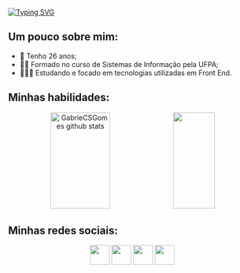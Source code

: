 [![Typing SVG](https://readme-typing-svg.herokuapp.com/?color=FAFAD2&size=35&center=true&vCenter=true&width=1000&lines=Olá,+Mundo!+Sejam+Bem+Vindos(as);Me+Chamo+Gabriel+Gomes)](https://git.io/typing-svg)

## Um pouco sobre mim:
- 🥳 Tenho 26 anos;
- 👨‍🎓 Formado no curso de Sistemas de Informação pela UFPA;
- 👩🏻‍💻 Estudando e focado em tecnologias utilizadas em Front End.

## Minhas habilidades:
<div align="center">  
  <img width="49%" height="195px" src="https://github-readme-stats-sigma-five.vercel.app/api?username=GabrieCSGomes&show_icons=true&count_private=true&hide_border=true&title_color=4B0082&icon_color=7FFFD4&text_color=c9d1d9&bg_color=0d1117" alt="GabrieCSGomes github stats"/> 
  <img width="41%" height="195px" src="https://github-readme-stats-sigma-five.vercel.app/api/top-langs/?username=GabrieCSGomes&layout=compact&hide_border=true&title_color=7FFFD4&text_color=ff91a4&bg_color=0d1117"/>
</div>

## Minhas redes sociais:
<div align="center"> 
  <a href="https://www.linkedin.com/in/gabriel-gomes-0044b7139/" target="_blank"><img src="https://user-images.githubusercontent.com/122987929/213333787-9a57e6be-58d8-482c-92bd-5677031d02ae.jpg" width="40px"></a>
  <a href = "mailto:ggomes873@gmail.com"><img src="https://user-images.githubusercontent.com/122987929/213333721-63294d35-6371-49d8-b335-096f9c2754d8.JPG" width="40px"></a>
  <a href="https://api.whatsapp.com/send?phone=5598991063546"><img src="https://user-images.githubusercontent.com/122987929/213334174-ff06ef33-8141-4ebe-b41d-919d89231659.JPG" width="40px"></a> 
  <a href="https://www.instagram.com/gabrielcsgomes/" target="_blank"><img src="https://user-images.githubusercontent.com/122987929/213333062-e163e5ed-0fb4-48dd-8f98-c6466e1e60c5.JPG" width="40px"</a>
</div>
